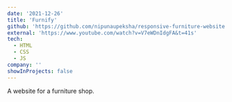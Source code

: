 ```yaml
---
date: '2021-12-26'
title: 'Furnify'
github: 'https://github.com/nipunaupeksha/responsive-furniture-website'
external: 'https://www.youtube.com/watch?v=V7eWDnIdgFA&t=41s'
tech:
  - HTML
  - CSS
  - JS
company: ''
showInProjects: false
---
```


A website for a furniture shop.
